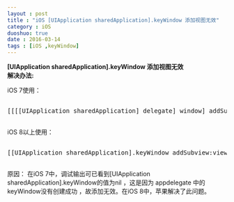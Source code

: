 ```yaml
---
layout : post
title : "iOS [UIApplication sharedApplication].keyWindow 添加视图无效"
category : iOS
duoshuo: true
date : 2016-03-14
tags : [iOS ,keyWindow]
---
```


**[UIApplication sharedApplication].keyWindow 添加视图无效**  
**解决办法:**

iOS 7使用：
<pre class="brush: oc;  ">

[[[[UIApplication sharedApplication] delegate] window] addSubview:view];

</pre>

iOS 8以上使用：
<pre class="brush: oc;  ">

[[UIApplication sharedApplication].keyWindow addSubview:view];

</pre>

原因：
      在iOS 7中，调试输出可已看到[UIApplication sharedApplication].keyWindow的值为nil ，这是因为 appdelegate 中的keyWindow没有创建成功
      ，故添加无效。在iOS 8中，苹果解决了此问题。

